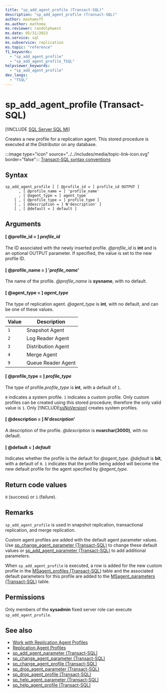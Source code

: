 ```yaml
---
title: "sp_add_agent_profile (Transact-SQL)"
description: "sp_add_agent_profile (Transact-SQL)"
author: mashamsft
ms.author: mathoma
ms.reviewer: randolphwest
ms.date: 05/31/2023
ms.service: sql
ms.subservice: replication
ms.topic: "reference"
f1_keywords:
  - "sp_add_agent_profile"
  - "sp_add_agent_profile_TSQL"
helpviewer_keywords:
  - "sp_add_agent_profile"
dev_langs:
  - "TSQL"
---
```

# sp_add_agent_profile (Transact-SQL)

[!INCLUDE [SQL Server SQL MI](../../includes/applies-to-version/sql-asdbmi.md)]

  Creates a new profile for a replication agent. This stored procedure is executed at the Distributor on any database.

:::image type="icon" source="../../includes/media/topic-link-icon.svg" border="false"::: [Transact-SQL syntax conventions](../../t-sql/language-elements/transact-sql-syntax-conventions-transact-sql.md)

## Syntax

```syntaxsql
sp_add_agent_profile [ [ @profile_id = ] profile_id OUTPUT ]
      , [ @profile_name = ] 'profile_name'
      , [ @agent_type = ] agent_type
    [ , [ @profile_type = ] profile_type ]
    [ , [ @description = ] N'description' ]
    [ , [ @default = ] default ]
```

## Arguments

#### [ @profile_id = ] *profile_id*

The ID associated with the newly inserted profile. *@profile_id* is **int** and is an optional OUTPUT parameter. If specified, the value is set to the new profile ID.

#### [ @profile_name = ] '*profile_name*'

The name of the profile. *@profile_name* is **sysname**, with no default.

#### [ @agent_type = ] *agent_type*

The type of replication agent. *@agent_type* is **int**, with no default, and can be one of these values.

| Value | Description |
| --- | --- |
| `1` | Snapshot Agent |
| `2` | Log Reader Agent |
| `3` | Distribution Agent |
| `4` | Merge Agent |
| `9` | Queue Reader Agent |

#### [ @profile_type = ] *profile_type*

The type of profile.*profile_type* is **int**, with a default of `1`.

`0` indicates a system profile. `1` indicates a custom profile. Only custom profiles can be created using this stored procedure; therefore the only valid value is `1`. Only [!INCLUDE[ssNoVersion](../../includes/ssnoversion-md.md)] creates system profiles.

#### [ @description = ] N'*description*'

A description of the profile. *@description* is **nvarchar(3000)**, with no default.

#### [ @default = ] *default*

Indicates whether the profile is the default for *@agent_type*. *@default* is **bit**, with a default of `0`. `1` indicates that the profile being added will become the new default profile for the agent specified by *@agent_type*.

## Return code values

`0` (success) or `1` (failure).

## Remarks

`sp_add_agent_profile` is used in snapshot replication, transactional replication, and merge replication.

Custom agent profiles are added with the default agent parameter values. Use [sp_change_agent_parameter (Transact-SQL)](sp-change-agent-parameter-transact-sql.md) to change these default values or [sp_add_agent_parameter (Transact-SQL)](sp-add-agent-parameter-transact-sql.md) to add additional parameters.

When `sp_add_agent_profile` is executed, a row is added for the new custom profile in the [MSagent_profiles (Transact-SQL)](../../relational-databases/system-tables/msagent-profiles-transact-sql.md) table and the associated default parameters for this profile are added to the [MSagent_parameters (Transact-SQL)](../../relational-databases/system-tables/msagent-parameters-transact-sql.md) table.

## Permissions

Only members of the **sysadmin** fixed server role can execute `sp_add_agent_profile`.

## See also

- [Work with Replication Agent Profiles](../../relational-databases/replication/agents/work-with-replication-agent-profiles.md)
- [Replication Agent Profiles](../../relational-databases/replication/agents/replication-agent-profiles.md)
- [sp_add_agent_parameter (Transact-SQL)](sp-add-agent-parameter-transact-sql.md)
- [sp_change_agent_parameter (Transact-SQL)](sp-change-agent-parameter-transact-sql.md)
- [sp_change_agent_profile (Transact-SQL)](sp-change-agent-profile-transact-sql.md)
- [sp_drop_agent_parameter (Transact-SQL)](sp-drop-agent-parameter-transact-sql.md)
- [sp_drop_agent_profile (Transact-SQL)](sp-drop-agent-profile-transact-sql.md)
- [sp_help_agent_parameter (Transact-SQL)](sp-help-agent-parameter-transact-sql.md)
- [sp_help_agent_profile (Transact-SQL)](sp-help-agent-profile-transact-sql.md)
